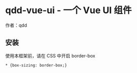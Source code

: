 # qdd-vue-ui - 一个 Vue UI 组件

作者：qdd

## 安装

使用本框架前，请在 CSS 中开启 border-box
```
* {box-sizing: border-box;}
```